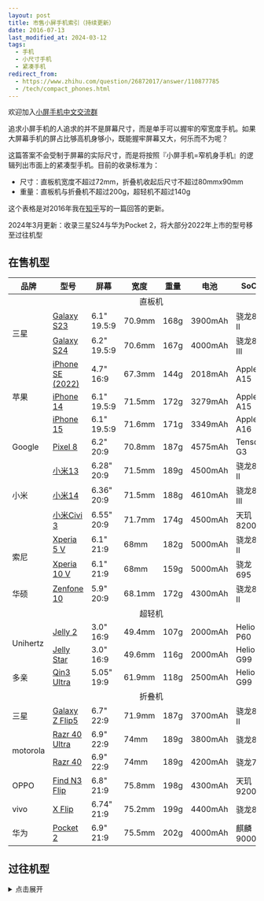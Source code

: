 ```yaml
---
layout: post
title: 市售小屏手机索引（持续更新）
date: 2016-07-13
last_modified_at: 2024-03-12
tags:
  - 手机
  - 小尺寸手机
  - 紧凑手机
redirect_from:
  - https://www.zhihu.com/question/26872017/answer/110877785
  - /tech/compact_phones.html
---
```


欢迎加入[小屏手机中文交流群](https://t.me/compact_phones)

追求小屏手机的人追求的并不是屏幕尺寸，而是单手可以握牢的窄宽度手机。如果大屏幕手机的屏占比够高机身够小，既能握牢屏幕又大，何乐而不为呢？

这篇答案不会受制于屏幕的实际尺寸，而是将按照『小屏手机=窄机身手机』的逻辑列出市面上的紧凑型手机。目前的收录标准为：

- 尺寸：直板机宽度不超过72mm，折叠机收起后尺寸不超过80mmx90mm
- 重量：直板机与折叠机不超过200g，超轻机不超过140g

这个表格是对2016年我在[知乎](https://www.zhihu.com/question/26872017/answer/110877785)写的一篇回答的更新。

2024年3月更新：收录三星S24与华为Pocket 2，将大部分2022年上市的型号移至过往机型

## 在售机型

<table>
<thead><tr>
	<th style="width: 11%">品牌</th>
	<th style="width: 23%">型号</th>
	<th style="width: 11%">屏幕</th>
	<th style="width: 11%">宽度</th>
	<th style="width: 11%">重量</th>
	<th style="width: 11%">电池</th>
	<th style="width: 11%">SoC</th>
	<th style="width: 11%">年份</th>
</tr>
</thead>
<tbody>
<tr>
	<td colspan="8" style="text-align:center">直板机</td>
</tr>
<tr>
	<td style="width: 11%" rowspan="2">三星</td>
	<td style="width: 23%"><a href="https://www.samsung.com/cn/smartphones/galaxy-s23/" target="_blank">Galaxy S23</a></td>
	<td style="width: 11%">6.1" 19.5:9</td>
	<td style="width: 11%">70.9mm</td>
	<td style="width: 11%">168g</td>
	<td style="width: 11%">3900mAh</td>
	<td style="width: 11%">骁龙8 II</td>
	<td style="width: 11%">2023</td>
</tr>
<tr>
	<td style="width: 23%"><a href="https://www.samsung.com/cn/smartphones/galaxy-s24/" target="_blank">Galaxy S24</a></td>
	<td style="width: 11%">6.2" 19.5:9</td>
	<td style="width: 11%">70.6mm</td>
	<td style="width: 11%">167g</td>
	<td style="width: 11%">4000mAh</td>
	<td style="width: 11%">骁龙8 III</td>
	<td style="width: 11%">2024</td>
</tr>
<tr>
	<td style="width: 11%" rowspan="3">苹果</td>
	<td style="width: 23%"><a href="https://www.apple.com.cn/iphone-se/" target="_blank">iPhone SE (2022)</a></td>
	<td style="width: 11%">4.7" 16:9</td>
	<td style="width: 11%">67.3mm</td>
	<td style="width: 11%">144g</td>
	<td style="width: 11%">2018mAh</td>
	<td style="width: 11%">Apple A15</td>
	<td style="width: 11%">2022</td>
</tr>
<tr>
	<td style="width: 23%"><a href="https://www.apple.com.cn/iphone-14/" target="_blank">iPhone 14</a></td>
	<td style="width: 11%">6.1" 19.5:9</td>
	<td style="width: 11%">71.5mm</td>
	<td style="width: 11%">172g</td>
	<td style="width: 11%">3279mAh</td>
	<td style="width: 11%">Apple A15</td>
	<td style="width: 11%">2022</td>
</tr>
<tr>
	<td style="width: 23%"><a href="https://www.apple.com.cn/iphone-15/" target="_blank">iPhone 15</a></td>
	<td style="width: 11%">6.1" 19.5:9</td>
	<td style="width: 11%">71.6mm</td>
	<td style="width: 11%">171g</td>
	<td style="width: 11%">3349mAh</td>
	<td style="width: 11%">Apple A16</td>
	<td style="width: 11%">2023</td>
</tr>
<tr>
	<td style="width: 11%" rowspan="1">Google</td>
	<td style="width: 23%"><a href="https://store.google.com/us/product/pixel_8" target="_blank">Pixel 8</a></td>
	<td style="width: 11%">6.2" 20:9</td>
	<td style="width: 11%">70.8mm</td>
	<td style="width: 11%">187g</td>
	<td style="width: 11%">4575mAh</td>
	<td style="width: 11%">Tensor G3</td>
	<td style="width: 11%">2023</td>
</tr>
<tr>
	<td style="width: 11%" rowspan="3">小米</td>
	<td style="width: 23%"><a href="https://www.mi.com/xiaomi-13" target="_blank">小米13</a></td>
	<td style="width: 11%">6.28" 20:9</td>
	<td style="width: 11%">71.5mm</td>
	<td style="width: 11%">189g</td>
	<td style="width: 11%">4500mAh</td>
	<td style="width: 11%">骁龙8 II</td>
	<td style="width: 11%">2022</td>
</tr>
<tr>
	<td style="width: 23%"><a href="https://www.mi.com/xiaomi-14" target="_blank">小米14</a></td>
	<td style="width: 11%">6.36" 20:9</td>
	<td style="width: 11%">71.5mm</td>
	<td style="width: 11%">188g</td>
	<td style="width: 11%">4610mAh</td>
	<td style="width: 11%">骁龙8 III</td>
	<td style="width: 11%">2023</td>
</tr>
<tr>
	<td style="width: 23%"><a href="https://www.mi.com/xiaomi-civi-3" target="_blank">小米Civi 3</a></td>
	<td style="width: 11%">6.55" 20:9</td>
	<td style="width: 11%">71.7mm</td>
	<td style="width: 11%">174g</td>
	<td style="width: 11%">4500mAh</td>
	<td style="width: 11%">天玑8200U</td>
	<td style="width: 11%">2023</td>
</tr>
<tr>
	<td style="width: 11%" rowspan="2">索尼</td>
	<td style="width: 23%"><a href="https://www.sonystyle.com.cn/products/xperia/xperia_5m5/xperia_5m5_blue.html" target="_blank">Xperia 5 V</a></td>
	<td style="width: 11%">6.1" 21:9</td>
	<td style="width: 11%">68mm</td>
	<td style="width: 11%">182g</td>
	<td style="width: 11%">5000mAh</td>
	<td style="width: 11%">骁龙8 II</td>
	<td style="width: 11%">2023</td>
</tr>
<tr>
	<td style="width: 23%"><a href="https://www.sony.com.hk/zh/smartphones/products/xperia-10m5" target="_blank">Xperia 10 V</a></td>
	<td style="width: 11%">6.1" 21:9</td>
	<td style="width: 11%">68mm</td>
	<td style="width: 11%">159g</td>
	<td style="width: 11%">5000mAh</td>
	<td style="width: 11%">骁龙695</td>
	<td style="width: 11%">2023</td>
</tr>
<tr>
	<td style="width: 11%">华硕</td>
	<td style="width: 23%"><a href="https://www.asus.com/us/mobile-handhelds/phones/zenfone/zenfone-10" target="_blank">Zenfone 10</a></td>
	<td style="width: 11%">5.9" 20:9</td>
	<td style="width: 11%">68.1mm</td>
	<td style="width: 11%">172g</td>
	<td style="width: 11%">4300mAh</td>
	<td style="width: 11%">骁龙8 II</td>
	<td style="width: 11%">2023</td>
</tr>
<tr>
	<td colspan="8" style="text-align:center">超轻机</td>
</tr>
<tr>
	<td style="width: 11%" rowspan="2">Unihertz</td>
	<td style="width: 23%"><a href="https://item.jd.com/10025201949310.html" target="_blank">Jelly 2</a></td>
	<td style="width: 11%">3.0" 16:9</td>
	<td style="width: 11%">49.4mm</td>
	<td style="width: 11%">107g</td>
	<td style="width: 11%">2000mAh</td>
	<td style="width: 11%">Helio P60</td>
	<td style="width: 11%">2022</td>
</tr>
<tr>
	<td style="width: 23%"><a href="https://item.jd.com/10081652740282.html" target="_blank">Jelly Star</a></td>
	<td style="width: 11%">3.0" 16:9</td>
	<td style="width: 11%">49.6mm</td>
	<td style="width: 11%">116g</td>
	<td style="width: 11%">2000mAh</td>
	<td style="width: 11%">Helio G99</td>
	<td style="width: 11%">2023</td>
</tr>
<tr>
	<td style="width: 11%" rowspan="1">多亲</td>
	<td style="width: 23%"><a href="https://item.jd.com/100062650381.html" target="_blank">Qin3 Ultra</a></td>
	<td style="width: 11%">5.05" 19:9</td>
	<td style="width: 11%">61.9mm</td>
	<td style="width: 11%">118g</td>
	<td style="width: 11%">2500mAh</td>
	<td style="width: 11%">Helio G99</td>
	<td style="width: 11%">2023</td>
</tr>
<tr>
	<td colspan="8" style="text-align:center">折叠机</td>
</tr>
<tr>
	<td style="width: 11%" rowspan="1">三星</td>
	<td style="width: 23%"><a href="https://www.samsung.com/cn/smartphones/galaxy-z-flip5/" target="_blank">Galaxy Z Flip5</a></td>
	<td style="width: 11%">6.7" 22:9</td>
	<td style="width: 11%">71.9mm</td>
	<td style="width: 11%">187g</td>
	<td style="width: 11%">3700mAh</td>
	<td style="width: 11%">骁龙8 II</td>
	<td style="width: 11%">2023</td>
</tr>
<tr>
	<td style="width: 11%" rowspan="2">motorola</td>
	<td style="width: 23%"><a href="https://item.lenovo.com.cn/product/1030281.html" target="_blank">Razr 40 Ultra</a></td>
	<td style="width: 11%">6.9" 22:9</td>
	<td style="width: 11%">74mm</td>
	<td style="width: 11%">189g</td>
	<td style="width: 11%">3800mAh</td>
	<td style="width: 11%">骁龙8+</td>
	<td style="width: 11%">2023</td>
</tr>
<tr>
	<td style="width: 23%"><a href="https://item.lenovo.com.cn/product/1030630.html" target="_blank">Razr 40</a></td>
	<td style="width: 11%">6.9" 22:9</td>
	<td style="width: 11%">74mm</td>
	<td style="width: 11%">189g</td>
	<td style="width: 11%">4200mAh</td>
	<td style="width: 11%">骁龙7</td>
	<td style="width: 11%">2023</td>
</tr>
<tr>
	<td style="width: 11%" rowspan="1">OPPO</td>
	<td style="width: 23%"><a href="https://www.oppo.com/cn/smartphones/series-find-n/find-n3-flip/" target="_blank">Find N3 Flip</a></td>
	<td style="width: 11%">6.8" 21:9</td>
	<td style="width: 11%">75.8mm</td>
	<td style="width: 11%">198g</td>
	<td style="width: 11%">4300mAh</td>
	<td style="width: 11%">天玑9200</td>
	<td style="width: 11%">2023</td>
</tr>
<tr>
	<td style="width: 11%" rowspan="1">vivo</td>
	<td style="width: 23%"><a href="https://www.vivo.com.cn/vivo/xflip" target="_blank">X Flip</a></td>
	<td style="width: 11%">6.74" 21:9</td>
	<td style="width: 11%">75.2mm</td>
	<td style="width: 11%">199g</td>
	<td style="width: 11%">4400mAh</td>
	<td style="width: 11%">骁龙8+</td>
	<td style="width: 11%">2023</td>
</tr>
<tr>
	<td style="width: 11%" rowspan="1">华为</td>
	<td style="width: 23%"><a href="https://consumer.huawei.com/cn/phones/pocket-2/" target="_blank">Pocket 2</a></td>
	<td style="width: 11%">6.9" 21:9</td>
	<td style="width: 11%">75.5mm</td>
	<td style="width: 11%">202g</td>
	<td style="width: 11%">4000mAh</td>
	<td style="width: 11%">麒麟9000S</td>
	<td style="width: 11%">2024</td>
</tr>
</tbody>
</table>

## 过往机型

<details><summary>点击展开</summary>
<table>
	<thead><tr>
		<th style="width: 11%">品牌</th>
		<th style="width: 23%">型号</th>
		<th style="width: 11%">屏幕</th>
		<th style="width: 11%">宽度</th>
		<th style="width: 11%">重量</th>
		<th style="width: 11%">电池</th>
		<th style="width: 11%">SoC</th>
		<th style="width: 11%">年份</th>
	</tr>
	</thead>
	<tbody>
	<tr>
		<td colspan="8" style="text-align:center">折叠机</td>
	</tr>
	<tr>
		<td style="width: 11%" rowspan="4">三星</td>
		<td style="width: 23%">Galaxy Z Flip</td>
		<td style="width: 11%">6.7" 22:9</td>
		<td style="width: 11%">73.6mm</td>
		<td style="width: 11%">183g</td>
		<td style="width: 11%">3300mAh</td>
		<td style="width: 11%">骁龙855+</td>
		<td style="width: 11%">2020</td>
	</tr>
	<tr>
		<td style="width: 23%">Galaxy Z Flip 5G</td>
		<td style="width: 11%">6.7" 22:9</td>
		<td style="width: 11%">73.6mm</td>
		<td style="width: 11%">183g</td>
		<td style="width: 11%">3300mAh</td>
		<td style="width: 11%">骁龙865+</td>
		<td style="width: 11%">2020</td>
	</tr>
	<tr>
		<td style="width: 23%">Galaxy Z Flip3 5G</td>
		<td style="width: 11%">6.7" 22:9</td>
		<td style="width: 11%">72.2mm</td>
		<td style="width: 11%">183g</td>
		<td style="width: 11%">3300mAh</td>
		<td style="width: 11%">骁龙888</td>
		<td style="width: 11%">2021</td>
	</tr>
	<tr>
	<td style="width: 23%">Galaxy Z Flip4</td>
	<td style="width: 11%">6.7" 22:9</td>
	<td style="width: 11%">71.9mm</td>
	<td style="width: 11%">187g</td>
	<td style="width: 11%">3700mAh</td>
	<td style="width: 11%">骁龙8</td>
	<td style="width: 11%">2022</td>
	</tr>
	<tr>
		<td style="width: 11%" rowspan="3">motorola</td>
		<td style="width: 23%">Razr 2019</td>
		<td style="width: 11%">6.2" 22:9</td>
		<td style="width: 11%">72mm</td>
		<td style="width: 11%">205g</td>
		<td style="width: 11%">2510mAh</td>
		<td style="width: 11%">骁龙710</td>
		<td style="width: 11%">2019</td>
	</tr>
	<tr>
		<td style="width: 23%">Razr 5G</td>
		<td style="width: 11%">6.2" 22:9</td>
		<td style="width: 11%">72.6mm</td>
		<td style="width: 11%">192g</td>
		<td style="width: 11%">2800mAh</td>
		<td style="width: 11%">骁龙765G</td>
		<td style="width: 11%">2020</td>
	</tr>
	<tr>
		<td style="width: 23%">Razr 2022</td>
		<td style="width: 11%">6.7" 20:9</td>
		<td style="width: 11%">79.8mm</td>
		<td style="width: 11%">200g</td>
		<td style="width: 11%">3500mAh</td>
		<td style="width: 11%">骁龙888</td>
		<td style="width: 11%">2022</td>
	</tr>
	<tr>
	<td style="width: 11%" rowspan="1">OPPO</td>
	<td style="width: 23%">Find N2 Flip</td>
	<td style="width: 11%">6.8" 21:9</td>
	<td style="width: 11%">75.2mm</td>
	<td style="width: 11%">191g</td>
	<td style="width: 11%">4300mAh</td>
	<td style="width: 11%">天玑9000+</td>
	<td style="width: 11%">2022</td>
	</tr>
	<tr>
		<td style="width: 11%" rowspan="2">华为</td>
		<td style="width: 23%">P50 Pocket</td>
		<td style="width: 11%">6.9" 21:9</td>
		<td style="width: 11%">75.5mm</td>
		<td style="width: 11%">190g</td>
		<td style="width: 11%">4000mAh</td>
		<td style="width: 11%">骁龙888</td>
		<td style="width: 11%">2021</td>
	</tr>
	<tr>
		<td style="width: 23%">Pocket S</td>
		<td style="width: 11%">6.9" 21:9</td>
		<td style="width: 11%">75.5mm</td>
		<td style="width: 11%">190g</td>
		<td style="width: 11%">4000mAh</td>
		<td style="width: 11%">骁龙778G</td>
		<td style="width: 11%">2022</td>
	</tr>
	<tr>
		<td colspan="8" style="text-align:center">直板机</td>
	</tr>
	<tr>
		<td style="width: 11%" rowspan="13">苹果</td>
		<td style="width: 23%">iPhone SE (2016)</td>
		<td style="width: 11%">4.0" 16:9</td>
		<td style="width: 11%">58.6mm</td>
		<td style="width: 11%">113g</td>
		<td style="width: 11%">1642mAh</td>
		<td style="width: 11%">Apple A9</td>
		<td style="width: 11%">2016</td>
	</tr>
	<tr>
		<td style="width: 23%">Phone 12 mini</td>
		<td style="width: 11%">5.4" 19.5:9</td>
		<td style="width: 11%">64.2mm</td>
		<td style="width: 11%">133g</td>
		<td style="width: 11%">2227mAh</td>
		<td style="width: 11%">Apple A14</td>
		<td style="width: 11%">2020</td>
	</tr>
	<tr>
		<td style="width: 23%">iPhone 13 mini</td>
		<td style="width: 11%">5.4" 19.5:9</td>
		<td style="width: 11%">64.2mm</td>
		<td style="width: 11%">140g</td>
		<td style="width: 11%">2406mAh</td>
		<td style="width: 11%">Apple A15</td>
		<td style="width: 11%">2021</td>
	</tr>
	<tr>
		<td style="width: 23%">iPhone 7</td>
		<td style="width: 11%">4.7" 16:9</td>
		<td style="width: 11%">67.1mm</td>
		<td style="width: 11%">138g</td>
		<td style="width: 11%">1960mAh</td>
		<td style="width: 11%">Apple A10</td>
		<td style="width: 11%">2016</td>
	</tr>
	<tr>
		<td style="width: 23%">iPhone 8</td>
		<td style="width: 11%">4.7" 16:9</td>
		<td style="width: 11%">67.3mm</td>
		<td style="width: 11%">148g</td>
		<td style="width: 11%">1821mAh</td>
		<td style="width: 11%">Apple A11</td>
		<td style="width: 11%">2017</td>
	</tr>
	<tr>
		<td style="width: 23%">iPhone SE (2020)</td>
		<td style="width: 11%">4.7" 16:9</td>
		<td style="width: 11%">67.3mm</td>
		<td style="width: 11%">148g</td>
		<td style="width: 11%">1821mAh</td>
		<td style="width: 11%">Apple A13</td>
		<td style="width: 11%">2020</td>
	</tr>
	<tr>
		<td style="width: 23%">iPhone SE (2022)</td>
		<td style="width: 11%">4.7" 16:9</td>
		<td style="width: 11%">67.3mm</td>
		<td style="width: 11%">144g</td>
		<td style="width: 11%">2018mAh</td>
		<td style="width: 11%">Apple A15</td>
		<td style="width: 11%">2022</td>
	</tr>
	<tr>
		<td style="width: 23%">iPhone X</td>
		<td style="width: 11%">5.8" 19.5:9</td>
		<td style="width: 11%">70.9mm</td>
		<td style="width: 11%">174g</td>
		<td style="width: 11%">2716mAh</td>
		<td style="width: 11%">Apple A11</td>
		<td style="width: 11%">2017</td>
	</tr>
	<tr>
		<td style="width: 23%">iPhone Xs</td>
		<td style="width: 11%">5.8" 19.5:9</td>
		<td style="width: 11%">70.9mm</td>
		<td style="width: 11%">177g</td>
		<td style="width: 11%">2658mAh</td>
		<td style="width: 11%">Apple A12</td>
		<td style="width: 11%">2018</td>
	</tr>
	<tr>
		<td style="width: 23%">iPhone 11 Pro</td>
		<td style="width: 11%">5.8" 19.5:9</td>
		<td style="width: 11%">71.4mm</td>
		<td style="width: 11%">188g</td>
		<td style="width: 11%">3046mAh</td>
		<td style="width: 11%">Apple A13</td>
		<td style="width: 11%">2019</td>
	</tr>
	<tr>
		<td style="width: 23%">iPhone 12</td>
		<td style="width: 11%">6.1" 19.5:9</td>
		<td style="width: 11%">71.5mm</td>
		<td style="width: 11%">164g</td>
		<td style="width: 11%">2815mAh</td>
		<td style="width: 11%">Apple A14</td>
		<td style="width: 11%">2020</td>
	</tr>
	<tr>
		<td style="width: 23%">iPhone 13</td>
		<td style="width: 11%">6.1" 19.5:9</td>
		<td style="width: 11%">71.5mm</td>
		<td style="width: 11%">173g</td>
		<td style="width: 11%">3227mAh</td>
		<td style="width: 11%">Apple A15</td>
		<td style="width: 11%">2021</td>
	</tr>
	<tr>
		<td style="width: 23%">iPhone 14</td>
		<td style="width: 11%">6.1" 19.5:9</td>
		<td style="width: 11%">71.5mm</td>
		<td style="width: 11%">173g</td>
		<td style="width: 11%">3279mAh</td>
		<td style="width: 11%">Apple A15</td>
		<td style="width: 11%">2022</td>
	</tr>
	<tr>
		<td style="width: 11%" rowspan="12">索尼</td>
		<td style="width: 23%">Xperia X Compact</td>
		<td style="width: 11%">4.6" 16:9</td>
		<td style="width: 11%">65mm</td>
		<td style="width: 11%">135g</td>
		<td style="width: 11%">2700mAh</td>
		<td style="width: 11%">骁龙650</td>
		<td style="width: 11%">2016</td>
	</tr>
	<tr>
		<td style="width: 23%">Xperia XZ1 Compact</td>
		<td style="width: 11%">4.6" 16:9</td>
		<td style="width: 11%">65mm</td>
		<td style="width: 11%">140g</td>
		<td style="width: 11%">2700mAh</td>
		<td style="width: 11%">骁龙835</td>
		<td style="width: 11%">2017</td>
	</tr>
	<tr>
		<td style="width: 23%">Xperia XZ2 Compact</td>
		<td style="width: 11%">5.0" 18:9</td>
		<td style="width: 11%">65mm</td>
		<td style="width: 11%">168g</td>
		<td style="width: 11%">2870mAh</td>
		<td style="width: 11%">骁龙845</td>
		<td style="width: 11%">2018</td>
	</tr>
	<tr>
		<td style="width: 23%">Xperia Ace (SO-02L)</td>
		<td style="width: 11%">5.0" 18:9</td>
		<td style="width: 11%">67mm</td>
		<td style="width: 11%">154g</td>
		<td style="width: 11%">2700mAh</td>
		<td style="width: 11%">骁龙630</td>
		<td style="width: 11%">2019</td>
	</tr>
	<tr>
		<td style="width: 23%">Xperia 10</td>
		<td style="width: 11%">6.0" 21:9</td>
		<td style="width: 11%">68mm</td>
		<td style="width: 11%">162g</td>
		<td style="width: 11%">2870mAh</td>
		<td style="width: 11%">骁龙630</td>
		<td style="width: 11%">2019</td>
	</tr>
	<tr>
		<td style="width: 23%">Xperia 10 II</td>
		<td style="width: 11%">6.0" 21:9</td>
		<td style="width: 11%">69mm</td>
		<td style="width: 11%">151g</td>
		<td style="width: 11%">3600mAh</td>
		<td style="width: 11%">骁龙665</td>
		<td style="width: 11%">2020</td>
	</tr>
	<tr>
		<td style="width: 23%">Xperia 10 III</td>
		<td style="width: 11%">6.0" 21:9</td>
		<td style="width: 11%">68mm</td>
		<td style="width: 11%">169g</td>
		<td style="width: 11%">4500mAh</td>
		<td style="width: 11%">骁龙690</td>
		<td style="width: 11%">2021</td>
	</tr>
	<tr>
		<td style="width: 23%">Xperia 10 IV</td>
		<td style="width: 11%">6.0" 21:9</td>
		<td style="width: 11%">67mm</td>
		<td style="width: 11%">161g</td>
		<td style="width: 11%">5000mAh</td>
		<td style="width: 11%">骁龙695</td>
		<td style="width: 11%">2022</td>
	</tr>
	<tr>
		<td style="width: 23%">Xperia 5</td>
		<td style="width: 11%">6.1" 21:9</td>
		<td style="width: 11%">68mm</td>
		<td style="width: 11%">164g</td>
		<td style="width: 11%">3140mAh</td>
		<td style="width: 11%">骁龙855</td>
		<td style="width: 11%">2019</td>
	</tr>
	<tr>
		<td style="width: 23%">Xperia 5 II</td>
		<td style="width: 11%">6.1" 21:9</td>
		<td style="width: 11%">68mm</td>
		<td style="width: 11%">163g</td>
		<td style="width: 11%">4000mAh</td>
		<td style="width: 11%">骁龙865</td>
		<td style="width: 11%">2020</td>
	</tr>
	<tr>
		<td style="width: 23%">Xperia 5 III</td>
		<td style="width: 11%">6.1" 21:9</td>
		<td style="width: 11%">68mm</td>
		<td style="width: 11%">168g</td>
		<td style="width: 11%">4500mAh</td>
		<td style="width: 11%">骁龙888</td>
		<td style="width: 11%">2021</td>
	</tr>
	<tr>
		<td style="width: 23%">Xperia 5 IV</td>
		<td style="width: 11%">6.1" 21:9</td>
		<td style="width: 11%">67mm</td>
		<td style="width: 11%">172g</td>
		<td style="width: 11%">5000mAh</td>
		<td style="width: 11%">骁龙8</td>
		<td style="width: 11%">2022</td>
	</tr>
	<tr>
		<td style="width: 11%" rowspan="2">夏普</td>
		<td style="width: 23%">AQUOS R Compact</td>
		<td style="width: 11%">4.9" 17:9</td>
		<td style="width: 11%">66mm</td>
		<td style="width: 11%">140g</td>
		<td style="width: 11%">2500mAh</td>
		<td style="width: 11%">骁龙660</td>
		<td style="width: 11%">2017</td>
	</tr>
	<tr>
		<td style="width: 23%">AQUOS R2 Compact</td>
		<td style="width: 11%">5.2" 19:9</td>
		<td style="width: 11%">64mm</td>
		<td style="width: 11%">135g</td>
		<td style="width: 11%">2500mAh</td>
		<td style="width: 11%">骁龙845</td>
		<td style="width: 11%">2019</td>
	</tr>
	<tr>
		<td style="width: 11%" rowspan="2">华硕</td>
		<td style="width: 23%">Zenfone 8</td>
		<td style="width: 11%">5.9" 20:9</td>
		<td style="width: 11%">68.5mm</td>
		<td style="width: 11%">169g</td>
		<td style="width: 11%">4000mAh</td>
		<td style="width: 11%">骁龙888</td>
		<td style="width: 11%">2021</td>
	</tr>
	<tr>
		<td style="width: 23%">Zenfone 9</td>
		<td style="width: 11%">5.9" 20:9</td>
		<td style="width: 11%">68.5mm</td>
		<td style="width: 11%">169g</td>
		<td style="width: 11%">4300mAh</td>
		<td style="width: 11%">骁龙8+</td>
		<td style="width: 11%">2022</td>
	</tr>
	<tr>
		<td style="width: 11%" rowspan="8">三星</td>
		<td style="width: 23%">Galaxy S8</td>
		<td style="width: 11%">5.8" 18.5:9</td>
		<td style="width: 11%">68.1mm</td>
		<td style="width: 11%">155g</td>
		<td style="width: 11%">3000mAh</td>
		<td style="width: 11%">骁龙835</td>
		<td style="width: 11%">2017</td>
	</tr>
	<tr>
		<td style="width: 23%">Galaxy S9</td>
		<td style="width: 11%">5.8" 18.5:9</td>
		<td style="width: 11%">68.7mm</td>
		<td style="width: 11%">163g</td>
		<td style="width: 11%">3000mAh</td>
		<td style="width: 11%">骁龙845</td>
		<td style="width: 11%">2018</td>
	</tr>
	<tr>
		<td style="width: 23%">Galaxy S10e</td>
		<td style="width: 11%">5.8" 19:9</td>
		<td style="width: 11%">69.9mm</td>
		<td style="width: 11%">150g</td>
		<td style="width: 11%">3100mAh</td>
		<td style="width: 11%">骁龙855</td>
		<td style="width: 11%">2019</td>
	</tr>
	<tr>
		<td style="width: 23%">Galaxy S10</td>
		<td style="width: 11%">6.1" 19:9</td>
		<td style="width: 11%">70.4mm</td>
		<td style="width: 11%">157g</td>
		<td style="width: 11%">3400mAh</td>
		<td style="width: 11%">骁龙855</td>
		<td style="width: 11%">2019</td>
	</tr>
	<tr>
		<td style="width: 23%">Galaxy Note10</td>
		<td style="width: 11%">6.3" 19:9</td>
		<td style="width: 11%">71.8mm</td>
		<td style="width: 11%">168g</td>
		<td style="width: 11%">3500mAh</td>
		<td style="width: 11%">骁龙855</td>
		<td style="width: 11%">2019</td>
	</tr>
	<tr>
		<td style="width: 23%">Galaxy S20</td>
		<td style="width: 11%">6.2" 19.5:9</td>
		<td style="width: 11%">69.1mm</td>
		<td style="width: 11%">163g</td>
		<td style="width: 11%">4000mAh</td>
		<td style="width: 11%">骁龙865</td>
		<td style="width: 11%">2020</td>
	</tr>
	<tr>
		<td style="width: 23%">Galaxy S21 5G</a></td>
		<td style="width: 11%">6.2" 20:9</td>
		<td style="width: 11%">71.2mm</td>
		<td style="width: 11%">169g</td>
		<td style="width: 11%">4000mAh</td>
		<td style="width: 11%">骁龙888</td>
		<td style="width: 11%">2021</td>
	</tr>
	<tr>
		<td style="width: 23%">Galaxy S22</a></td>
		<td style="width: 11%">6.1" 19.5:9</td>
		<td style="width: 11%">70.6mm</td>
		<td style="width: 11%">167g</td>
		<td style="width: 11%">3700mAh</td>
		<td style="width: 11%">骁龙8</td>
		<td style="width: 11%">2022</td>
	</tr>
	<tr>
		<td style="width: 11%" rowspan="5">小米</td>
		<td style="width: 23%">小米6</td>
		<td style="width: 11%">5.15" 16:9</td>
		<td style="width: 11%">70.5mm</td>
		<td style="width: 11%">168g</td>
		<td style="width: 11%">3350mAh</td>
		<td style="width: 11%">骁龙835</td>
		<td style="width: 11%">2017</td>
	</tr>
	<tr>
		<td style="width: 23%">小米9 SE</td>
		<td style="width: 11%">5.97" 19.5:9</td>
		<td style="width: 11%">70.5mm</td>
		<td style="width: 11%">155g</td>
		<td style="width: 11%">3070mAh</td>
		<td style="width: 11%">骁龙712</td>
		<td style="width: 11%">2019</td>
	</tr>
	<tr>
		<td style="width: 23%">小米12</td>
		<td style="width: 11%">6.28" 20:9</td>
		<td style="width: 11%">69.9mm</td>
		<td style="width: 11%">180g</td>
		<td style="width: 11%">4500mAh</td>
		<td style="width: 11%">骁龙8</td>
		<td style="width: 11%">2021</td>
	</tr>
	<tr>
		<td style="width: 23%">小米12X</td>
		<td style="width: 11%">6.28" 20:9</td>
		<td style="width: 11%">69.9mm</td>
		<td style="width: 11%">176g</td>
		<td style="width: 11%">4500mAh</td>
		<td style="width: 11%">骁龙870</td>
		<td style="width: 11%">2021</td>
	</tr>
	<tr>
		<td style="width: 23%">小米12S</td>
		<td style="width: 11%">6.28" 20:9</td>
		<td style="width: 11%">69.9mm</td>
		<td style="width: 11%">179g</td>
		<td style="width: 11%">4500mAh</td>
		<td style="width: 11%">骁龙8+</td>
		<td style="width: 11%">2022</td>
	</tr>
	<tr>
		<td style="width: 11%" rowspan="8">Google</td>
		<td style="width: 23%">Pixel</td>
		<td style="width: 11%">5.0" 16:9</td>
		<td style="width: 11%">69.5mm</td>
		<td style="width: 11%">143g</td>
		<td style="width: 11%">2770mAh</td>
		<td style="width: 11%">骁龙821</td>
		<td style="width: 11%">2016</td>
	</tr>
	<tr>
		<td style="width: 23%">Pixel 2</td>
		<td style="width: 11%">5.0" 16:9</td>
		<td style="width: 11%">69.7mm</td>
		<td style="width: 11%">143g</td>
		<td style="width: 11%">2700mAh</td>
		<td style="width: 11%">骁龙835</td>
		<td style="width: 11%">2017</td>
	</tr>
	<tr>
		<td style="width: 23%">Pixel 3</td>
		<td style="width: 11%">5.5" 18:9</td>
		<td style="width: 11%">68.2mm</td>
		<td style="width: 11%">148g</td>
		<td style="width: 11%">2915mAh</td>
		<td style="width: 11%">骁龙845</td>
		<td style="width: 11%">2018</td>
	</tr>
	<tr>
		<td style="width: 23%">Pixel 3a</td>
		<td style="width: 11%">5.6" 18.5:9</td>
		<td style="width: 11%">70.1mm</td>
		<td style="width: 11%">147g</td>
		<td style="width: 11%">3000mAh</td>
		<td style="width: 11%">骁龙670</td>
		<td style="width: 11%">2019</td>
	</tr>
	<tr>
		<td style="width: 23%">Pixel 4</td>
		<td style="width: 11%">5.7" 19:9</td>
		<td style="width: 11%">68.8mm</td>
		<td style="width: 11%">162g</td>
		<td style="width: 11%">2800mAh</td>
		<td style="width: 11%">骁龙855</td>
		<td style="width: 11%">2019</td>
	</tr>
	<tr>
		<td style="width: 23%">Pixel 4a</td>
		<td style="width: 11%">5.81" 19.5:9</td>
		<td style="width: 11%">69.4mm</td>
		<td style="width: 11%">143g</td>
		<td style="width: 11%">3140mAh</td>
		<td style="width: 11%">骁龙730G</td>
		<td style="width: 11%">2020</td>
	</tr>
	<tr>
		<td style="width: 23%">Pixel 5</td>
		<td style="width: 11%">6.0" 19.5:9</td>
		<td style="width: 11%">70.4mm</td>
		<td style="width: 11%">151g</td>
		<td style="width: 11%">4080mAh</td>
		<td style="width: 11%">骁龙765G</td>
		<td style="width: 11%">2020</td>
	</tr>
	<tr>
		<td style="width: 23%">Pixel 6a</td>
		<td style="width: 11%">6.1" 20:9</td>
		<td style="width: 11%">71.8mm</td>
		<td style="width: 11%">178g</td>
		<td style="width: 11%">4410mAh</td>
		<td style="width: 11%">Tensor</td>
		<td style="width: 11%">2022</td>
	</tr>
	<tr>
		<td style="width: 11%" rowspan="4">华为</td>
		<td style="width: 23%">P10</td>
		<td style="width: 11%">5.1" 16:9</td>
		<td style="width: 11%">69.3mm</td>
		<td style="width: 11%">145g</td>
		<td style="width: 11%">3200mAh</td>
		<td style="width: 11%">麒麟960</td>
		<td style="width: 11%">2017</td>
	</tr>
	<tr>
		<td style="width: 23%">P20</td>
		<td style="width: 11%">5.8" 18.5:9</td>
		<td style="width: 11%">70.8mm</td>
		<td style="width: 11%">165g</td>
		<td style="width: 11%">3400mAh</td>
		<td style="width: 11%">麒麟970</td>
		<td style="width: 11%">2018</td>
	</tr>
	<tr>
		<td style="width: 23%">P30</td>
		<td style="width: 11%">6.1" 19.5:9</td>
		<td style="width: 11%">71.4mm</td>
		<td style="width: 11%">165g</td>
		<td style="width: 11%">3650mAh</td>
		<td style="width: 11%">麒麟980</td>
		<td style="width: 11%">2019</td>
	</tr>
	<tr>
		<td style="width: 23%">P40</a></td>
		<td style="width: 11%">6.1" 19.5:9</td>
		<td style="width: 11%">71.06mm</td>
		<td style="width: 11%">175g</td>
		<td style="width: 11%">3800mAh</td>
		<td style="width: 11%">麒麟990 5G</td>
		<td style="width: 11%">2020</td>
	</tr>
	<tr>
		<td style="width: 11%" rowspan="2">魅族</td>
		<td style="width: 23%">魅族18</td>
		<td style="width: 11%">6.2" 20:9</td>
		<td style="width: 11%">69.2mm</td>
		<td style="width: 11%">162g</td>
		<td style="width: 11%">4000mAh</td>
		<td style="width: 11%">骁龙8+</td>
		<td style="width: 11%">2021</td>
	</tr>
	<tr>
		<td style="width: 23%">魅族18s</a></td>
		<td style="width: 11%">6.2" 20:9</td>
		<td style="width: 11%">69.2mm</td>
		<td style="width: 11%">162g</td>
		<td style="width: 11%">4000mAh</td>
		<td style="width: 11%">骁龙888+</td>
		<td style="width: 11%">2021</td>
	</tr>
</tbody>
</table>
</details>